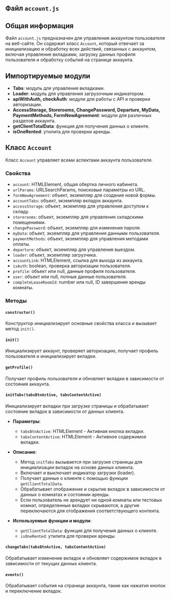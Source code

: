 ## Файл `account.js`

## Общая информация

Файл `account.js` предназначен для управления аккаунтом пользователя на веб-сайте. Он содержит класс `Account`, который отвечает за инициализацию и обработку всех действий, связанных с аккаунтом, включая управление вкладками, загрузку данных профиля пользователя и обработку событий на странице аккаунта.

## Импортируемые модули

- **Tabs**: модуль для управления вкладками.
- **Loader**: модуль для управления загрузочным индикатором.
- **apiWithAuth, checkAuth**: модули для работы с API и проверки авторизации.
- **AccessStorage, Storerooms, ChangePassword, Departure, MyData, PaymentMethods, FormNewAgreement**: модули для различных разделов аккаунта.
- **getClientTotalData**: функция для получения данных о клиенте.
- **isOneRented**: утилита для проверки аренды.

## Класс `Account`

Класс `Account` управляет всеми аспектами аккаунта пользователя.

### Свойства

- `account`: HTMLElement, общая обертка личного кабинета.
- `urlParams`: URLSearchParams, поисковые параметры из URL.
- `formNewAgreement`: объект, экземпляр для создания новой формы.
- `accountTabs`: объект, экземпляр вкладок аккаунта.
- `accessStorage`: объект, экземпляр для управления доступом к складу.
- `storerooms`: объект, экземпляр для управления складскими помещениями.
- `changePassword`: объект, экземпляр для изменения пароля.
- `myData`: объект, экземпляр для управления данными пользователя.
- `paymentMethods`: объект, экземпляр для управления методами оплаты.
- `departure`: объект, экземпляр для управления выездом.
- `loader`: объект, экземпляр загрузчика.
- `accountLink`: HTMLElement, ссылка для выхода из аккаунта.
- `isAuth`: boolean, проверка авторизации пользователя.
- `profile`: объект или null, данные профиля пользователя.
- `user`: объект или null, полные данные пользователя.
- `completeLeaseRoomId`: number или null, ID завершения аренды комнаты.

### Методы

#### **`constructor()`**

Конструктор инициализирует основные свойства класса и вызывает метод `init()`.

#### **`init()`**

Инициализирует аккаунт, проверяет авторизацию, получает профиль пользователя и инициализирует вкладки.

#### **`getProfile()`**

Получает профиль пользователя и обновляет вкладки в зависимости от состояния аккаунта.

#### **`initTabs(tabsBtnActive, tabsContentActive)`**

Инициализирует вкладки при загрузке страницы и обрабатывает состояние вкладок в зависимости от данных клиента.

- **Параметры**:

  - `tabsBtnActive`: HTMLElement - Активная кнопка вкладки.
  - `tabsContentActive`: HTMLElement - Активное содержимое вкладки.

- **Описание**:

  - Метод `initTabs` вызывается при загрузке страницы для инициализации вкладок на основе данных клиента.
  - Включает и выключает индикатор загрузки (loader).
  - Получает данные о клиенте с помощью функции `getClientTotalData`.
  - Обрабатывает отображение и скрытие вкладок в зависимости от данных о комнатах и состоянии аренды.
  - Если пользователь не арендует ни одной комнаты или тестовых комнат, определенные вкладки скрываются, а другие переключаются для отображения соответствующего контента.

- **Используемые функции и модули**:

  - `getClientTotalData`: функция для получения данных о клиенте.
  - `isOneRented`: утилита для проверки аренды.

#### **`changeTabs(tabsBtnActive, tabsContentActive)`**

Обрабатывает изменение вкладок и обновляет содержимое вкладок в зависимости от текущих данных клиента.

#### **`events()`**

Обрабатывает события на странице аккаунта, такие как нажатия кнопок и переключение вкладок.
